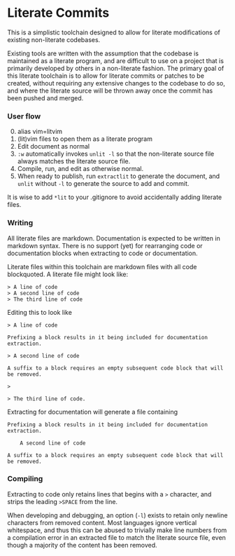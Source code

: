Literate Commits
================

This is a simplistic toolchain designed to allow for literate modifications of
existing non-literate codebases.

Existing tools are written with the assumption that the codebase is maintained
as a literate program, and are difficult to use on a project that is primarily
developed by others in a non-literate fashion.  The primary goal of this
literate toolchain is to allow for literate commits or patches to be created,
without requiring any extensive changes to the codebase to do so, and where the
literate source will be thrown away once the commit has been pushed and merged.


### User flow

0. alias vim=litvim
0. (lit)vim files to open them as a literate program
0. Edit document as normal
0. `:w` automatically invokes `unlit -l` so that the non-literate source file
   always matches the literate source file.
0. Compile, run, and edit as otherwise normal.
0. When ready to publish, run `extractlit` to generate the document, and
   `unlit` without `-l` to generate the source to add and commit.

It is wise to add `*lit` to your .gitignore to avoid accidentally adding literate files.


### Writing

All literate files are markdown.  Documentation is expected to be written in
markdown syntax.  There is no support (yet) for rearranging code or
documentation blocks when extracting to code or documentation.

Literate files within this toolchain are markdown files with all code
blockquoted.  A literate file might look like:

    > A line of code
    > A second line of code
    > The third line of code

Editing this to look like

    > A line of code

    Prefixing a block results in it being included for documentation extraction.

    > A second line of code

    A suffix to a block requires an empty subsequent code block that will be removed.

    >

    > The third line of code.

Extracting for documentation will generate a file containing

    Prefixing a block results in it being included for documentation extraction.

        A second line of code

    A suffix to a block requires an empty subsequent code block that will be removed.


### Compiling

Extracting to code only retains lines that begins with a `>` character, and
strips the leading `>SPACE` from the line.

When developing and debugging, an option (`-l`) exists to retain only newline
characters from removed content.  Most languages ignore vertical whitespace,
and thus this can be abused to trivially make line numbers from a compilation
error in an extracted file to match the literate source file, even though a
majority of the content has been removed.

